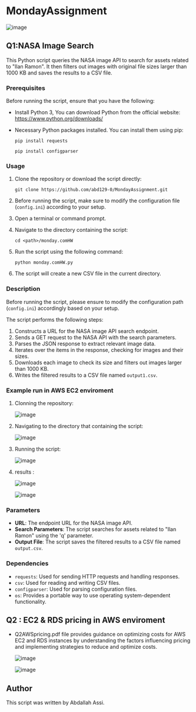 # MondayAssignment

![image](https://github.com/abd129-0/MondayAssignment/assets/75143506/bdcf979a-add6-4b4c-baae-b57d70c12c9c)

## Q1:NASA Image Search
This Python script queries the NASA image API to search for assets related to "Ilan Ramon". It then filters out images with original file sizes larger than 1000 KB and saves the results to a CSV file.

### Prerequisites

Before running the script, ensure that you have the following:

- Install Python 3, You can download Python from the official website: https://www.python.org/downloads/
- Necessary Python packages installed. You can install them using pip:

    ```
    pip install requests
    ```

    ```
    pip install configparser
    ```


### Usage

1. Clone the repository or download the script directly:
    ```
    git clone https://github.com/abd129-0/MondayAssignment.git
    ```

2. Before running the script, make sure to modify the configuration file (`config.ini`) according to your setup.

3. Open a terminal or command prompt.

4. Navigate to the directory containing the script:
    ```
    cd <path>/monday.comHW
    ```

5. Run the script using the following command:
    ```
    python monday.comHW.py
    ```

6. The script will create a new CSV file in the current directory.

    


### Description

Before running the script, please ensure to modify the configuration path (`config.ini`) accordingly based on your setup. 

The script performs the following steps:

1. Constructs a URL for the NASA image API search endpoint.
2. Sends a GET request to the NASA API with the search parameters.
3. Parses the JSON response to extract relevant image data.
4. Iterates over the items in the response, checking for images and their sizes.
5. Downloads each image to check its size and filters out images larger than 1000 KB.
6. Writes the filtered results to a CSV file named `output1.csv`.


### Example run in AWS EC2 enviroment
1. Clonning the repository:

    ![image](https://github.com/abd129-0/MondayAssignment/assets/75143506/9d31f2b0-5488-47fe-85e9-59752367dbb9)
   
2. Navigating to the directory that containing the script:

    ![image](https://github.com/abd129-0/MondayAssignment/assets/75143506/f0c9b041-ab89-4ac1-85ab-1ce1e22c8587)

3. Running the script:

    ![image](https://github.com/abd129-0/MondayAssignment/assets/75143506/2d41612d-fcae-4495-8848-06423e2f16b8)

4. results :

   ![image](https://github.com/abd129-0/MondayAssignment/assets/75143506/8671b323-78d6-4476-88f3-338914137b7d)

   ![image](https://github.com/abd129-0/MondayAssignment/assets/75143506/29b7c9c4-d250-4cd3-8b17-3245b1c706c2)



### Parameters

- **URL**: The endpoint URL for the NASA image API.
- **Search Parameters**: The script searches for assets related to "Ilan Ramon" using the 'q' parameter.
- **Output File**: The script saves the filtered results to a CSV file named `output.csv`.
  

### Dependencies

- `requests`: Used for sending HTTP requests and handling responses.
- `csv`: Used for reading and writing CSV files.
- `configparser`: Used for parsing configuration files.
- `os`: Provides a portable way to use operating system-dependent functionality.


## Q2 : EC2 & RDS pricing in AWS enviroment
- Q2AWSpricing.pdf file provides guidance on optimizing costs for AWS EC2 and RDS instances by understanding the factors influencing pricing and implementing strategies to reduce and optimize costs.

  ![image](https://github.com/abd129-0/MondayAssignment/assets/75143506/396a7c77-a927-4b0b-8da6-2c4f7bff6aef)
  

  ![image](https://github.com/abd129-0/MondayAssignment/assets/75143506/8b2f4b1e-b488-4edc-93e4-873df98b0d03)



## Author

This script was written by Abdallah Assi.
